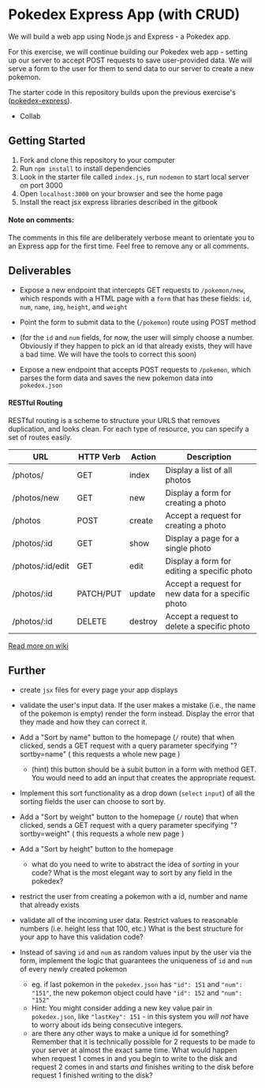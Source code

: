 # Pokedex Express App (with CRUD)

We will build a web app using Node.js and Express - a Pokedex app.

For this exercise, we will continue building our Pokedex web app - setting up our server to accept POST requests to save user-provided data. We will serve a form to the user for them to send data to our server to create a new pokemon.

The starter code in this repository builds upon the previous exercise's ([pokedex-express](https://github.com/wdi-sg/pokedex-express)).

+ Collab

## Getting Started

1.  Fork and clone this repository to your computer
2.  Run `npm install` to install dependencies
3.  Look in the starter file called `index.js`, run `nodemon` to start local server on port 3000
4.  Open `localhost:3000` on your browser and see the home page
5.  Install the react jsx express libraries described in the gitbook

#### Note on comments:

The comments in this file are deliberately verbose meant to orientate you to an Express app for the first time. Feel free to remove any or all comments.

## Deliverables

* Expose a new endpoint that intercepts GET requests to `/pokemon/new`, which responds with a HTML page with a `form` that has these fields: `id`, `num`, `name`, `img`, `height`, and `weight`

* Point the form to submit data to the (`/pokemon`) route using POST method

* (for the `id` and `num` fields, for now, the user will simply choose a number. Obviously if they happen to pick an id that already exists, they will have a bad time. We will have the tools to correct this soon)

* Expose a new endpoint that accepts POST requests to `/pokemon`, which parses the form data and saves the new pokemon data into `pokedex.json`

#### RESTful Routing

RESTful routing is a scheme to structure your URLS that removes duplication, and looks clean. For each type of resource, you can specify a set of routes easily.

| **URL** | **HTTP Verb** |  **Action**| **Description** |
|------------|-------------|------------|----------------|
| /photos/         | GET       | index | Display a list of all photos |
| /photos/new      | GET       | new   | Display a form for creating a photo |
| /photos          | POST      | create | Accept a request for creating a photo |
| /photos/:id      | GET       | show | Display a page for a single photo |
| /photos/:id/edit | GET       | edit | Display a form for editing a specific photo |
| /photos/:id      | PATCH/PUT | update | Accept a request for new data for a specific photo |
| /photos/:id      | DELETE    | destroy | Accept a request to delete a specific photo |


[Read more on wiki](http://en.wikipedia.org/wiki/Representational_state_transfer)


## Further

* create `jsx` files for every page your app displays

* validate the user's input data. If the user makes a mistake (i.e., the name of the pokemon is empty) render the form instead. Display the error that they made and how they can correct it.

* Add a "Sort by name" button to the homepage (`/` route) that when clicked, sends a GET request with a query parameter specifying "?sortby=name" ( this requests a whole new page )
  - (hint) this button should be a subit button in a form with method GET. You would need to add an input that creates the appropriate request.

* Implement this sort functionality as a drop down (`select` `input`) of all the sorting fields the user can choose to sort by.

* Add a "Sort by weight" button to the homepage (`/` route) that when clicked, sends a GET request with a query parameter specifying "?sortby=weight" ( this requests a whole new page )

* Add a "Sort by height" button to the homepage
  - what do you need to write to abstract the idea of *sorting* in your code? What is the most elegant way to sort by any field in the pokedex?

* restrict the user from creating a pokemon with a id, number and name that already exists

* validate all of the incoming user data. Restrict values to reasonable numbers (i.e. height less that 100, etc.) What is the best structure for your app to have this validation code?

* Instead of saving `id` and `num` as random values input by the user via the form, implement the logic that guarantees the uniqueness of `id` and `num` of every newly created pokemon
  * eg. if last pokemon in the `pokedex.json` has `"id": 151` and `"num": "151"`, the new pokemon object could have `"id": 152` and `"num": "152"`
  * Hint: You might consider adding a new key value pair in `pokedex.json`, like `"lastKey": 151` - in this system you *will not* have to worry about ids being consecutive integers.
  * are there any other ways to make a unique id for something? Remember that it is technically possible for 2 requests to be made to your server at almost the exact same time. What would happen when request 1 comes in and you begin to write to the disk and request 2 comes in and starts *and* finishes writing to the disk before request 1 finished writing to the disk?
